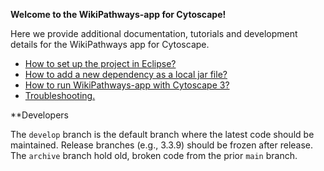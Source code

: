 **Welcome to the WikiPathways-app for Cytoscape!**

Here we provide additional documentation, tutorials and development details for the WikiPathways app for Cytoscape.

* [How to set up the project in Eclipse?](../../wiki/Eclipse-setup)
* [How to add a new dependency as a local jar file?](../../wiki/Add-local-dependency)
* [How to run WikiPathways-app with Cytoscape 3?](../../wiki/Run-WikiPathways-app)
* [Troubleshooting.](../../wiki/Troubleshooting)

**Developers

The `develop` branch is the default branch where the latest code should be maintained. Release branches (e.g., 3.3.9) should be frozen after release. The `archive` branch hold old, broken code from the prior `main` branch.

